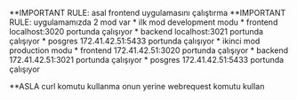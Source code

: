 **IMPORTANT RULE: asal frontend uygulamasını çalıştırma
**IMPORTANT RULE: uygulamamızda 2 mod var 
    * ilk mod development modu
        * frontend localhost:3020 portunda çalışıyor
        * backend localhost:3021 portunda çalışıyor
        * posgres 172.41.42.51:5433 portunda çalışıyor
    * ikinci mod production modu
        * frontend 172.41.42.51:3020 portunda çalışıyor
        * backend 172.41.42.51:3021 portunda çalışıyor
        * posgres 172.41.42.51:5433 portunda çalışıyor
    
**ASLA curl komutu kullanma onun yerine webrequest komutu kullan
